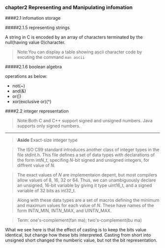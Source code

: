 ### chapter2 Representing and Manipulating infomation

####2.1 infomation storage

#####2.1.5 representing strings

A string in C is encoded by an array of characters terminated by the null(having value 0)character.

> Note:You can display a table showing ascii character code by excuting the command `man ascii`

#####2.1.6 boolean algebra

operations as below:

- not(~)
- and(&)
- or(|)
- xor(exclusive or)(^)

####2.2 integer representation

> Note:Both C and C++ support signed and unsigned numbers. Java supports only signed numbers.

-----
> **Aside** Exact-size integer type

> The ISO C99 standard introduces another class of integer types in the file stdint.h. This file defines a set of data types with declarations of the form int*N*_t, specifing *N*-bit signed and unsigned integers, for diffrent value of *N*. 

> The exact values of *N* are implementaion depent, but most compilers allow values of 8, 16, 32 or 64. Thus, we can unambiguously declare an unsigned, 16-bit variable by giving it type uint16_t, and a signed variable of 32 bits as int32_t.

> Along with these data types are a set of macros defining the minimum and maximum values for each value of *N*. These have names of the form INT*N*_MIN, INT*N*_MAX, and UINT*N*_MAX.

> Term: one's-complement(fan ma); two's-complement(bu ma)

What we see here is that the effect of casting is to keep the bits value identical, but change how these bits interpreted. Casting from short into unsigned short changed the numberic value, but not the bit representation.
